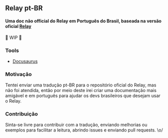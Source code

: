 ## Relay pt-BR

#### Uma doc não official do Relay em Português do Brasil, baseada na versão oficial [Relay](https://relay.dev/docs/)

🚧 WIP 🚧

### Tools
- [Docusaurus](https://docusaurus.io/)

### Motivação
Tentei enviar uma tradução pt-BR para o repositório oficial do Relay, mas não foi atendida, então por meio deste irei criar uma documentação mais amigável e em português para ajudar os devs brasileiros que desejam usar o Relay.

### Contribuição
Sinta-se livre para contribuir com a tradução, enviando melhorias ou exemplos para facilitar a leitura, abrindo issues e enviando pull requests. \o/
